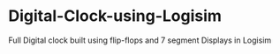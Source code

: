 # Digital-Clock-using-Logisim
Full Digital clock built using flip-flops and 7 segment Displays in Logisim
